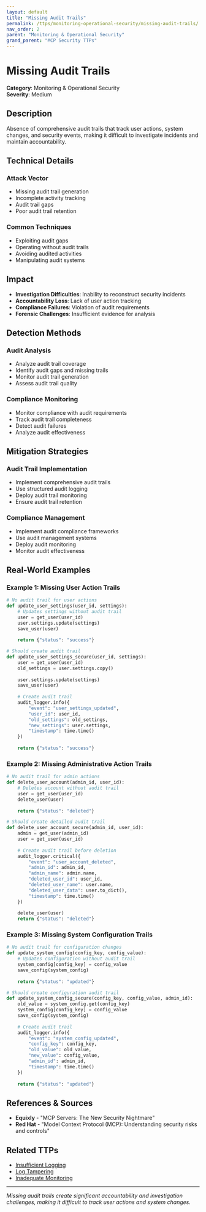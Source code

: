 ```yaml
---
layout: default
title: "Missing Audit Trails"
permalink: /ttps/monitoring-operational-security/missing-audit-trails/
nav_order: 2
parent: "Monitoring & Operational Security"
grand_parent: "MCP Security TTPs"
---
```


# Missing Audit Trails

**Category**: Monitoring & Operational Security  
**Severity**: Medium  

## Description

Absence of comprehensive audit trails that track user actions, system changes, and security events, making it difficult to investigate incidents and maintain accountability.

## Technical Details

### Attack Vector
- Missing audit trail generation
- Incomplete activity tracking
- Audit trail gaps
- Poor audit trail retention

### Common Techniques
- Exploiting audit gaps
- Operating without audit trails
- Avoiding audited activities
- Manipulating audit systems

## Impact

- **Investigation Difficulties**: Inability to reconstruct security incidents
- **Accountability Loss**: Lack of user action tracking
- **Compliance Failures**: Violation of audit requirements
- **Forensic Challenges**: Insufficient evidence for analysis

## Detection Methods

### Audit Analysis
- Analyze audit trail coverage
- Identify audit gaps and missing trails
- Monitor audit trail generation
- Assess audit trail quality

### Compliance Monitoring
- Monitor compliance with audit requirements
- Track audit trail completeness
- Detect audit failures
- Analyze audit effectiveness

## Mitigation Strategies

### Audit Trail Implementation
- Implement comprehensive audit trails
- Use structured audit logging
- Deploy audit trail monitoring
- Ensure audit trail retention

### Compliance Management
- Implement audit compliance frameworks
- Use audit management systems
- Deploy audit monitoring
- Monitor audit effectiveness

## Real-World Examples

### Example 1: Missing User Action Trails
```python
# No audit trail for user actions
def update_user_settings(user_id, settings):
    # Updates settings without audit trail
    user = get_user(user_id)
    user.settings.update(settings)
    save_user(user)
    
    return {"status": "success"}

# Should create audit trail
def update_user_settings_secure(user_id, settings):
    user = get_user(user_id)
    old_settings = user.settings.copy()
    
    user.settings.update(settings)
    save_user(user)
    
    # Create audit trail
    audit_logger.info({
        "event": "user_settings_updated",
        "user_id": user_id,
        "old_settings": old_settings,
        "new_settings": user.settings,
        "timestamp": time.time()
    })
    
    return {"status": "success"}
```

### Example 2: Missing Administrative Action Trails
```python
# No audit trail for admin actions
def delete_user_account(admin_id, user_id):
    # Deletes account without audit trail
    user = get_user(user_id)
    delete_user(user)
    
    return {"status": "deleted"}

# Should create detailed audit trail
def delete_user_account_secure(admin_id, user_id):
    admin = get_user(admin_id)
    user = get_user(user_id)
    
    # Create audit trail before deletion
    audit_logger.critical({
        "event": "user_account_deleted",
        "admin_id": admin_id,
        "admin_name": admin.name,
        "deleted_user_id": user_id,
        "deleted_user_name": user.name,
        "deleted_user_data": user.to_dict(),
        "timestamp": time.time()
    })
    
    delete_user(user)
    return {"status": "deleted"}
```

### Example 3: Missing System Configuration Trails
```python
# No audit trail for configuration changes
def update_system_config(config_key, config_value):
    # Updates configuration without audit trail
    system_config[config_key] = config_value
    save_config(system_config)
    
    return {"status": "updated"}

# Should create configuration audit trail
def update_system_config_secure(config_key, config_value, admin_id):
    old_value = system_config.get(config_key)
    system_config[config_key] = config_value
    save_config(system_config)
    
    # Create audit trail
    audit_logger.info({
        "event": "system_config_updated",
        "config_key": config_key,
        "old_value": old_value,
        "new_value": config_value,
        "admin_id": admin_id,
        "timestamp": time.time()
    })
    
    return {"status": "updated"}
```

## References & Sources

- **Equixly** - "MCP Servers: The New Security Nightmare"
- **Red Hat** - "Model Context Protocol (MCP): Understanding security risks and controls"

## Related TTPs

- [Insufficient Logging](insufficient-logging.md)
- [Log Tampering](log-tampering.md)
- [Inadequate Monitoring](inadequate-monitoring.md)

---

*Missing audit trails create significant accountability and investigation challenges, making it difficult to track user actions and system changes.*